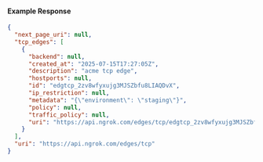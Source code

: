 <!-- Code generated for API Clients. DO NOT EDIT. -->

#### Example Response

```json
{
  "next_page_uri": null,
  "tcp_edges": [
    {
      "backend": null,
      "created_at": "2025-07-15T17:27:05Z",
      "description": "acme tcp edge",
      "hostports": null,
      "id": "edgtcp_2zv8wfyxujg3MJSZbfu8LIAQDvX",
      "ip_restriction": null,
      "metadata": "{\"environment\": \"staging\"}",
      "policy": null,
      "traffic_policy": null,
      "uri": "https://api.ngrok.com/edges/tcp/edgtcp_2zv8wfyxujg3MJSZbfu8LIAQDvX"
    }
  ],
  "uri": "https://api.ngrok.com/edges/tcp"
}
```
